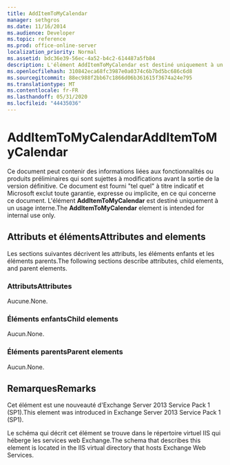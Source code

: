 ```yaml
---
title: AddItemToMyCalendar
manager: sethgros
ms.date: 11/16/2014
ms.audience: Developer
ms.topic: reference
ms.prod: office-online-server
localization_priority: Normal
ms.assetid: bdc36e39-56ec-4a52-b4c2-614487a5fb84
description: L'élément AddItemToMyCalendar est destiné uniquement à un usage interne.
ms.openlocfilehash: 310842eca68fc3987e0a0374c6b7bd5bc686c6d8
ms.sourcegitcommit: 88ec988f2bb67c1866d06b361615f3674a24e795
ms.translationtype: MT
ms.contentlocale: fr-FR
ms.lasthandoff: 05/31/2020
ms.locfileid: "44435036"
---
```

# <a name="additemtomycalendar"></a><span data-ttu-id="51247-103">AddItemToMyCalendar</span><span class="sxs-lookup"><span data-stu-id="51247-103">AddItemToMyCalendar</span></span>

<span data-ttu-id="51247-104">Ce document peut contenir des informations liées aux fonctionnalités ou produits préliminaires qui sont sujettes à modifications avant la sortie de la version définitive. Ce document est fourni "tel quel" à titre indicatif et Microsoft exclut toute garantie, expresse ou implicite, en ce qui concerne ce document. L'élément **AddItemToMyCalendar** est destiné uniquement à un usage interne.</span><span class="sxs-lookup"><span data-stu-id="51247-104">The **AddItemToMyCalendar** element is intended for internal use only.</span></span> 

## <a name="attributes-and-elements"></a><span data-ttu-id="51247-105">Attributs et éléments</span><span class="sxs-lookup"><span data-stu-id="51247-105">Attributes and elements</span></span>

<span data-ttu-id="51247-106">Les sections suivantes décrivent les attributs, les éléments enfants et les éléments parents.</span><span class="sxs-lookup"><span data-stu-id="51247-106">The following sections describe attributes, child elements, and parent elements.</span></span>
  
### <a name="attributes"></a><span data-ttu-id="51247-107">Attributs</span><span class="sxs-lookup"><span data-stu-id="51247-107">Attributes</span></span>

<span data-ttu-id="51247-108">Aucune.</span><span class="sxs-lookup"><span data-stu-id="51247-108">None.</span></span>
  
### <a name="child-elements"></a><span data-ttu-id="51247-109">Éléments enfants</span><span class="sxs-lookup"><span data-stu-id="51247-109">Child elements</span></span>

<span data-ttu-id="51247-110">Aucun.</span><span class="sxs-lookup"><span data-stu-id="51247-110">None.</span></span>
  
### <a name="parent-elements"></a><span data-ttu-id="51247-111">Éléments parents</span><span class="sxs-lookup"><span data-stu-id="51247-111">Parent elements</span></span>

<span data-ttu-id="51247-112">Aucun.</span><span class="sxs-lookup"><span data-stu-id="51247-112">None.</span></span>
  
## <a name="remarks"></a><span data-ttu-id="51247-113">Remarques</span><span class="sxs-lookup"><span data-stu-id="51247-113">Remarks</span></span>

<span data-ttu-id="51247-114">Cet élément est une nouveauté d'Exchange Server 2013 Service Pack 1 (SP1).</span><span class="sxs-lookup"><span data-stu-id="51247-114">This element was introduced in Exchange Server 2013 Service Pack 1 (SP1).</span></span>
  
<span data-ttu-id="51247-115">Le schéma qui décrit cet élément se trouve dans le répertoire virtuel IIS qui héberge les services web Exchange.</span><span class="sxs-lookup"><span data-stu-id="51247-115">The schema that describes this element is located in the IIS virtual directory that hosts Exchange Web Services.</span></span>
  

